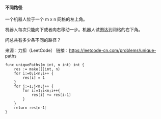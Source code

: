 #### 不同路径

一个机器人位于一个 m x n 网格的左上角。

机器人每次只能向下或者向右移动一步。机器人试图达到网格的右下角。

问总共有多少条不同的路径？

来源：力扣（LeetCode）
链接：https://leetcode-cn.com/problems/unique-paths

```
func uniquePaths(m int, n int) int {
	res := make([]int, n)
	for i:=0;i<n;i++ {
		res[i] = 1
	}
    for j:=1;j<m;j++ {
        for i:=1;i<n;i++{
            res[i] += res[i-1]
        }
    }
	return res[n-1]
}
```
